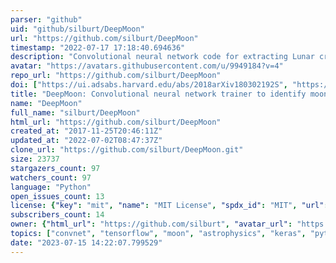 ```yaml
---
parser: "github"
uid: "github/silburt/DeepMoon"
url: "https://github.com/silburt/DeepMoon"
timestamp: "2022-07-17 17:18:40.694636"
description: "Convolutional neural network code for extracting Lunar craters from Digital Elevation Maps (DEMs)."
avatar: "https://avatars.githubusercontent.com/u/9949184?v=4"
repo_url: "https://github.com/silburt/DeepMoon"
doi: ["https://ui.adsabs.harvard.edu/abs/2018arXiv180302192S", "https://ui.adsabs.harvard.edu/abs/2018ascl.soft05029S/abstract"]
title: "DeepMoon: Convolutional neural network trainer to identify moon craters"
name: "DeepMoon"
full_name: "silburt/DeepMoon"
html_url: "https://github.com/silburt/DeepMoon"
created_at: "2017-11-25T20:46:11Z"
updated_at: "2022-07-02T08:47:37Z"
clone_url: "https://github.com/silburt/DeepMoon.git"
size: 23737
stargazers_count: 97
watchers_count: 97
language: "Python"
open_issues_count: 13
license: {"key": "mit", "name": "MIT License", "spdx_id": "MIT", "url": "https://api.github.com/licenses/mit", "node_id": "MDc6TGljZW5zZTEz"}
subscribers_count: 14
owner: {"html_url": "https://github.com/silburt", "avatar_url": "https://avatars.githubusercontent.com/u/9949184?v=4", "login": "silburt", "type": "User"}
topics: ["convnet", "tensorflow", "moon", "astrophysics", "keras", "python", "deep-learning", "machine-learning"]
date: "2023-07-15 14:22:07.799529"
---
```

